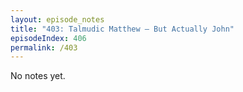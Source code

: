 ```yaml
---
layout: episode_notes
title: "403: Talmudic Matthew — But Actually John"
episodeIndex: 406
permalink: /403
---
```

No notes yet.
